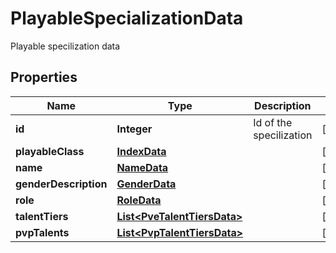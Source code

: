 

# PlayableSpecializationData

Playable specilization data

## Properties

Name | Type | Description | Notes
------------ | ------------- | ------------- | -------------
**id** | **Integer** | Id of the specilization |  [optional]
**playableClass** | [**IndexData**](IndexData.md) |  |  [optional]
**name** | [**NameData**](NameData.md) |  |  [optional]
**genderDescription** | [**GenderData**](GenderData.md) |  |  [optional]
**role** | [**RoleData**](RoleData.md) |  |  [optional]
**talentTiers** | [**List&lt;PveTalentTiersData&gt;**](PveTalentTiersData.md) |  |  [optional]
**pvpTalents** | [**List&lt;PvpTalentTiersData&gt;**](PvpTalentTiersData.md) |  |  [optional]



